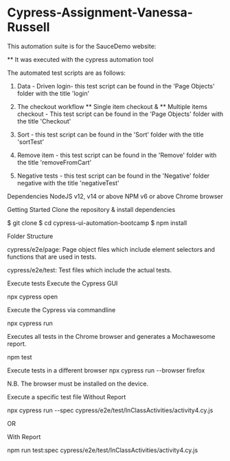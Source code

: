 # Cypress-Assignment-Vanessa-Russell

This automation suite is for the SauceDemo website:

** It was executed with the cypress automation tool

The automated test scripts are as follows:

1. Data - Driven login- this test script can be found in the 'Page Objects' folder with the title 'login'

2. The checkout workflow ** Single item checkout & ** Multiple items checkout - This test script can be found in the 'Page Objects' folder with the title 'Checkout'

3. Sort - this test script can be found in the 'Sort' folder with the title 'sortTest'

4. Remove item - this test script can be found in the 'Remove' folder with the title 'removeFromCart'

5. Negative tests - this test script can be found in the 'Negative' folder negative with the title 'negativeTest'


Dependencies NodeJS v12,
v14 or above NPM v6 or above Chrome browser 

Getting Started Clone the repository & install dependencies

$ git clone 
$ cd cypress-ui-automation-bootcamp $ 
npm install 

Folder Structure 

cypress/e2e/page: Page object files which include element selectors and functions that are used in tests.

cypress/e2e/test: Test files which include the actual tests.

Execute tests Execute the Cypress GUI

npx cypress open

Execute the Cypress via commandline

npx cypress run

Executes all tests in the Chrome browser and generates a Mochawesome report.

npm test

Execute tests in a different browser npx cypress run --browser firefox

N.B. The browser must be installed on the device.

Execute a specific test file Without Report

npx cypress run --spec cypress/e2e/test/InClassActivities/activity4.cy.js

OR

With Report

npm run test:spec cypress/e2e/test/InClassActivities/activity4.cy.js
